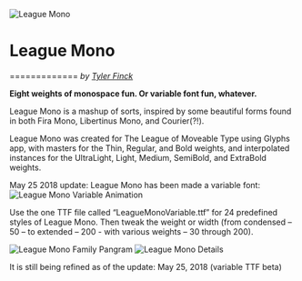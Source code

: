 ![League Mono](https://raw.githubusercontent.com/sursly/leaguemono/master/leaguemono-sample.png)

# League Mono
=============
_by [Tyler Finck](http://www.tylerfinck.com)_

**Eight weights of monospace fun. Or variable font fun, whatever.** 

League Mono is a mashup of sorts, inspired by some beautiful forms found in both Fira Mono, Libertinus Mono, and Courier(?!). 

League Mono was created for The League of Moveable Type using Glyphs app, with masters for the Thin, Regular, and Bold weights, and interpolated instances for the UltraLight, Light, Medium, SemiBold, and ExtraBold weights. 

May 25 2018 update: League Mono has been made a variable font:
![League Mono Variable Animation](https://raw.githubusercontent.com/sursly/leaguemono/master/lm-animated.gif)

Use the one TTF file called “LeagueMonoVariable.ttf” for 24 predefined styles of League Mono. Then tweak the weight or width (from condensed – 50 – to extended – 200 - with various weights – 30 through 200).

![League Mono Family Pangram](https://raw.githubusercontent.com/sursly/leaguemono/master/leaguemono-family-pangram.png)
![League Mono Details](https://raw.githubusercontent.com/sursly/leaguemono/master/leaguemono-details.png)

It is still being refined as of the update: May 25, 2018 (variable TTF beta)

